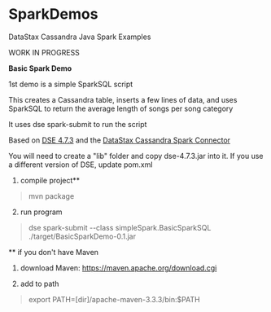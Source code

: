 # SparkDemos
DataStax Cassandra Java Spark Examples

WORK IN PROGRESS

<b>Basic Spark Demo</b>

1st demo is a simple SparkSQL script

This creates a Cassandra table, inserts a few lines of data, and uses SparkSQL to return the average length of songs per song category

It uses dse spark-submit to run the script

Based on <a href="https://academy.datastax.com/downloads?destination=downloads&dxt=DX" target="_new">DSE 4.7.3</a> and the <a href="https://github.com/datastax/spark-cassandra-connector" target="_new">DataStax Cassandra Spark Connector</a>

You will need to create a "lib" folder and copy dse-4.7.3.jar into it.  If you use a different version of DSE, update pom.xml



1. compile project**
> mvn package

2. run program
> dse spark-submit --class simpleSpark.BasicSparkSQL ./target/BasicSparkDemo-0.1.jar






** if you don't have Maven

1. download Maven: https://maven.apache.org/download.cgi

2. add to path
> export PATH=[dir]/apache-maven-3.3.3/bin:$PATH
